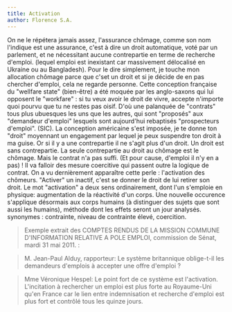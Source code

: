 ```yaml
---
title: Activation
author: Florence S.A.
---
```


On ne le répétera jamais assez, l'assurance chômage, comme son nom l'indique est une assurance, c'est à dire un droit automatique, voté par un parlement, et ne nécessitant aucune contrepartie en terme de recherche d'emploi. (lequel emploi est inexistant car massivement délocalisé en Ukraine ou au Bangladesh). Pour le dire simplement, je touche mon allocation chômage parce que c'set un droit et si je décide de en pas chercher d'emploi, cela ne regarde personne. Cette conception française du "wellfare state" (bien-être) a été moquée par les anglo-saxons qui lui opposent le "workfare" : si tu veux avoir le droit de vivre, accepte n'importe quoi pourvu que tu ne restes pas oisif. D'où une palanquée de "contrats" tous plus ubuesques les uns que les autres, qui sont "proposés" aux "demandeur d'emploi" lesquels sont aujourd'hui rebaptisés "prospecteurs d'emploi". (SIC). La conception américaine s'est imposée, je te donne ton "droit" moyennant un engagement par lequel je peux suspendre ton droit à ma guise. Or si il y a une contrepartie il ne s'agit plus d'un droit. Un droit est sans contrepartie. La seule contrepartie au droit au chômage est le chômage. Mais le contrat n'a pas suffi. (Et pour cause, d'emploi il n'y en a pas) ! Il va falloir des mesure coercitive qui passent outre la logique de contrat. On a vu dernièrement apparaître cette perle : l'activation des chômeurs. "Activer" un inactif, c'est se donner le droit de lui retirer son droit. Le mot "activation" a deux sens ordinairement, dont l'un s'emploie en physique: augmentation de la réactivité d'un corps. Une nouvelle occurence s'applique désormais aux corps humains (à distinguer des sujets que sont aussi les humains), méthode dont les effets  seront un jour analysés. synonymes : contrainte, niveau de contrainte élevé, coercition.

> Exemple extrait des COMPTES RENDUS DE LA MISSION COMMUNE D'INFORMATION RELATIVE A POLE EMPLOI, commission de Sénat, mardi 31 mai 2011. :

> M. Jean-Paul Alduy, rapporteur: Le système britannique oblige-t-il les demandeurs d'emplois à accepter une offre d'emploi ?

> Mme Véronique Hespel: Le point fort de ce système est l'activation. L'incitation à rechercher un emploi est plus forte au Royaume-Uni qu'en France car le lien entre indemnisation et recherche d'emploi est plus fort et contrôlé tous les quinze jours.
